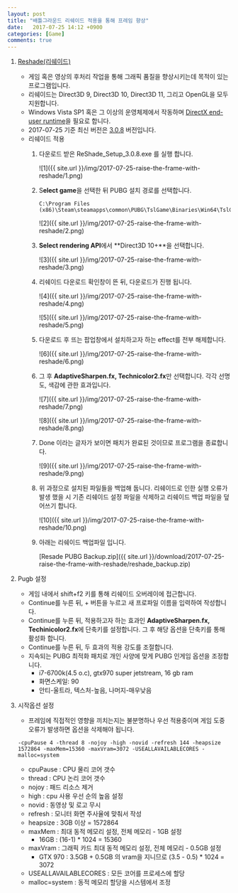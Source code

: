 ```yaml
---
layout: post
title: "배틀그라운드 리쉐이드 적용을 통해 프레임 향상"
date:	2017-07-25 14:12 +0900
categories: [Game]
comments: true
---
```


1. [Reshade(리쉐이드)](https://reshade.me/)

   * 게임 혹은 영상의 후처리 작업을 통해 그래픽 품질을 향상시키는데 목적이 있는 프로그램입니다.
   * 리쉐이드는 Direct3D 9, Direct3D 10, Direct3D 11, 그리고 OpenGL을 모두 지원합니다.
   * Windows Vista SP1 혹은 그 이상의 운영체제에서 작동하며 [DirectX end-user runtime](https://www.microsoft.com/en-us/download/details.aspx?id=8109)을 필요로 합니다.
   * 2017-07-25 기준 최신 버전은 [3.0.8](https://reshade.me/downloads/ReShade_Setup_3.0.8.exe) 버전입니다.
   * 리쉐이드 적용
     1. 다운로드 받은 ReShade_Setup_3.0.8.exe 를 실행 합니다.

        ![1]({{ site.url }}/img/2017-07-25-raise-the-frame-with-reshade/1.png)

     2. S**elect game**을 선택한 뒤 PUBG 설치 경로를 선택합니다.

        ```
        C:\Program Files (x86)\Steam\steamapps\common\PUBG\TslGame\Binaries\Win64\TslGame.exe
        ```

        ![2]({{ site.url }}/img/2017-07-25-raise-the-frame-with-reshade/2.png)

     3. **Select rendering API**에서 **Direct3D 10+**을 선택합니다.

        ![3]({{ site.url }}/img/2017-07-25-raise-the-frame-with-reshade/3.png)

     4. 리쉐이드 다운로드 확인창이 뜬 뒤, 다운로드가 진행 됩니다.

        ![4]({{ site.url }}/img/2017-07-25-raise-the-frame-with-reshade/4.png)

        ![5]({{ site.url }}/img/2017-07-25-raise-the-frame-with-reshade/5.png)

     5. 다운로드 후 뜨는 팝업창에서 설치하고자 하는 effect를 전부 해제합니다.

        ![6]({{ site.url }}/img/2017-07-25-raise-the-frame-with-reshade/6.png)

     6. 그 후  **AdaptiveSharpen.fx, Technicolor2.fx**만 선택합니다. 각각 선명도, 색감에 관한 효과입니다.

        ![7]({{ site.url }}/img/2017-07-25-raise-the-frame-with-reshade/7.png)

        ![8]({{ site.url }}/img/2017-07-25-raise-the-frame-with-reshade/8.png)

     7. Done 이라는 글자가 보이면 패치가 완료된 것이므로 프로그램을 종료합니다.

        ![9]({{ site.url }}/img/2017-07-25-raise-the-frame-with-reshade/9.png)

     8. 위 과정으로 설치된 파일들을 백업해 둡니다. 리쉐이드로 인한 실행 오류가 발생 했을 시 기존 리쉐이드 설정 파일을 삭제하고 리쉐이드 백업 파일을 덮어쓰기 합니다.

        ![10]({{ site.url }}/img/2017-07-25-raise-the-frame-with-reshade/10.png)

     9. 아래는 리쉐이드 백업파일 입니다.

        [Resade PUBG Backup.zip]({{ site.url }}/download/2017-07-25-raise-the-frame-with-reshade/reshade_backup.zip)

2. Pugb 설정

   * 게임 내에서 shift+f2 키를 통해 리쉐이드 오버레이에 접근합니다.
   * Continue를 누른 뒤, + 버튼을 누르고 새 프로파일 이름을 입력하여 작성합니다.
   * Continue를 누른 뒤, 적용하고자 하는 효과인 **AdaptiveSharpen.fx, Techinicolor2.fx**에 단축키를 설정합니다. 그 후 해당 옵션을 단축키를 통해 활성화 합니다.
   * Continue를 누른 뒤, 두 효과의 적용 강도를 조절합니다.
   * 지속되는 PUBG 최적화 패치로 개인 사양에 맞게 PUBG 인게임 옵션을 조정합니다.
     * i7-6700k(4.5 o.c), gtx970 super jetstream, 16 gb ram
     * 화면스케일: 90
     * 안티-울트라, 텍스처-높음, 나머지-매우낮음

3. 시작옵션 설정

   * 프레임에 직접적인 영향을 끼치는지는 불분명하나 우선 적용중이며 게임 도중 오류가 발생하면 옵션을 삭제해야 됩니다.

   ```
   -cpuPause 4 -thread 8 -nojoy -high -novid -refresh 144 -heapsize 1572864 -maxMem=15360 -maxVram=3072 -USEALLAVAILABLECORES -malloc=system
   ```

   * cpuPause : CPU 물리 코어 갯수
   * thread : CPU 논리 코어 갯수
   * nojoy : 패드 리소스 제거
   * high : cpu 사용 우선 순의 높음 설정
   * novid : 동영상 및 로고 무시
   * refresh : 모니터 화면 주사율에 맞춰서 작성
   * heapsize : 3GB 이상 = 1572864
   * maxMem : 최대 동적 메모리 설정, 전체 메모리 - 1GB 설정
     * 16GB : (16-1) * 1024 = 15360
   * maxVram : 그래픽 카드 최대 동적 메모리 설정, 전체 메모리 - 0.5GB 설정
     * GTX 970 : 3.5GB + 0.5GB 의 vram을 지니므로 (3.5 - 0.5) * 1024 = 3072
   * USEALLAVAILABLECORES : 모든 코어를 프로세스에 할당
   * malloc=system : 동적 메모리 할당을 시스템에서 조정
